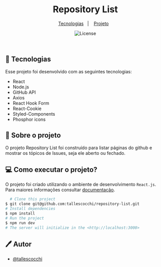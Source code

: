 <h1 align="center">
  Repository List
</h1>

<p align="center">
  <a href="#-tecnologias">Tecnologias</a>&nbsp;&nbsp;&nbsp;|&nbsp;&nbsp;&nbsp;
  <a href="#-sobre-o-projeto">Projeto</a>&nbsp;&nbsp;&nbsp;
</p>

<p align="center">
  <img alt="License" src="https://img.shields.io/static/v1?label=license&message=MIT&color=49AA26&labelColor=000000">
</p>

<br>

## 🚀 Tecnologias

Esse projeto foi desenvolvido com as seguintes tecnologias:

- React
- Node.js
- GitHub API
- Axios
- React Hook Form
- React-Cookie
- Styled-Components
- Phosphor icons

## 🔖 Sobre o projeto

O projeto Repository List foi construído para listar páginas do github e mostrar os tópicos de Issues, seja ele aberto ou fechado.

## 💻 Como executar o projeto?

O projeto foi criado utilizando o ambiente de desenvolvimento `React.js`. Para maiores informações consultar [documentação](https://legacy.reactjs.org/docs/).


```sh
  # Clone this project
$ git clone git@github.com:tallescocchi/repository-list.git
# Install dependencies
$ npm install
# Run the project
$ npm run dev
# The server will initialize in the <http://localhost:3000>
```

## 🖊️ Autor

- [@tallescocchi](https://www.github.com/tallescocchi)